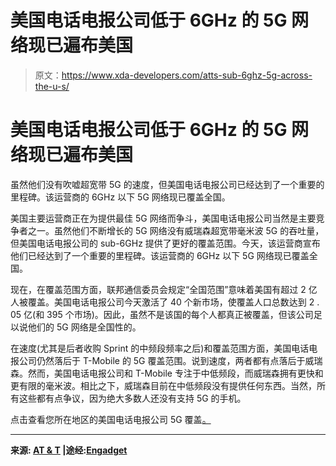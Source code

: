 # 美国电话电报公司低于 6GHz 的 5G 网络现已遍布美国

> 原文：<https://www.xda-developers.com/atts-sub-6ghz-5g-across-the-u-s/>

# 美国电话电报公司低于 6GHz 的 5G 网络现已遍布美国

虽然他们没有吹嘘超宽带 5G 的速度，但美国电话电报公司已经达到了一个重要的里程碑。该运营商的 6GHz 以下 5G 网络现已覆盖全国。

美国主要运营商正在为提供最佳 5G 网络而争斗，美国电话电报公司当然是主要竞争者之一。虽然他们不断增长的 5G 网络没有威瑞森超宽带毫米波 5G 的吞吐量，但美国电话电报公司的 sub-6GHz 提供了更好的覆盖范围。今天，该运营商宣布他们已经达到了一个重要的里程碑。该运营商的 6GHz 以下 5G 网络现已覆盖全国。

现在，在覆盖范围方面，联邦通信委员会规定“全国范围”意味着美国有超过 2 亿人被覆盖。美国电话电报公司今天激活了 40 个新市场，使覆盖人口总数达到 2 . 05 亿(和 395 个市场)。因此，虽然不是该国的每个人都真正被覆盖，但该公司足以说他们的 5G 网络是全国性的。

在速度(尤其是后者收购 Sprint 的中频段频率之后)和覆盖范围方面，美国电话电报公司仍然落后于 T-Mobile 的 5G 覆盖范围。说到速度，两者都有点落后于威瑞森。然而，美国电话电报公司和 T-Mobile 专注于中低频段，而威瑞森拥有更快和更有限的毫米波。相比之下，威瑞森目前在中低频段没有提供任何东西。当然，所有这些都有点争议，因为绝大多数人还没有支持 5G 的手机。

点击查看您所在地区的美国电话电报公司 5G 覆盖[。](https://www.anrdoezrs.net/links/100122946/type/dlg/sid/UUxdaUeUpU29175/https://www.att.com/5g/coverage-map/)

* * *

**来源: [AT & T](https://about.att.com/story/2020/att_5g_nationwide.html) |途经:[Engadget](https://www.engadget.com/att-5g-network-nationwide-151047421.html)**